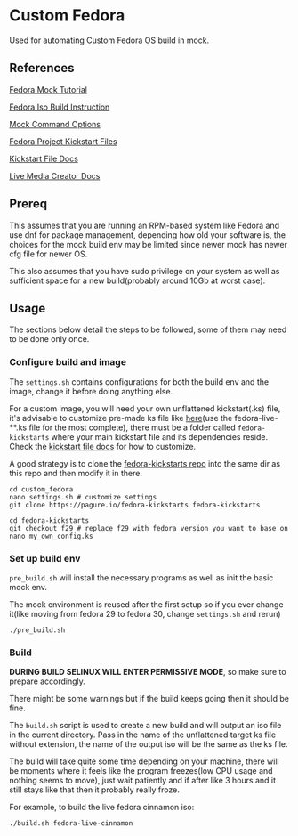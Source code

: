 # Custom Fedora

Used for automating Custom Fedora OS build in mock.

## References

[Fedora Mock Tutorial](1)

[Fedora Iso Build Instruction](2)

[Mock Command Options](3)

[Fedora Project Kickstart Files](4)

[Kickstart File Docs](5)

[Live Media Creator Docs](6)

## Prereq

This assumes that you are running an RPM-based system like Fedora and use dnf for package management, depending how old your software is, the choices for the mock build env may be limited since newer mock has newer cfg file for newer OS.

This also assumes that you have sudo privilege on your system as well as sufficient space for a new build(probably around 10Gb at worst case).

## Usage

The sections below detail the steps to be followed, some of them may need to be done only once.

### Configure build and image

The ```settings.sh``` contains configurations for both the build env and the image, change it before doing anything else.

For a custom image, you will need your own unflattened kickstart(.ks) file, it's advisable to customize pre-made ks file like [here](4)(use the fedora-live-**.ks file for the most complete), there must be a folder called ```fedora-kickstarts``` where your main kickstart file and its dependencies reside. Check the [kickstart file docs](5) for how to customize.

A good strategy is to clone the [fedora-kickstarts repo](4) into the same dir as this repo and then modify it in there.

```shell
cd custom_fedora
nano settings.sh # customize settings
git clone https://pagure.io/fedora-kickstarts fedora-kickstarts

cd fedora-kickstarts
git checkout f29 # replace f29 with fedora version you want to base on
nano my_own_config.ks
```

### Set up build env

```pre_build.sh``` will install the necessary programs as well as init the basic mock env.

The mock environment is reused after the first setup so if you ever change it(like moving from fedora 29 to fedora 30, change ```settings.sh``` and rerun)

```shell
./pre_build.sh
```

### Build

**DURING BUILD SELINUX WILL ENTER PERMISSIVE MODE**, so make sure to prepare accordingly.

There might be some warnings but if the build keeps going then it should be fine.

The ```build.sh``` script is used to create a new build and will output an iso file in the current directory. Pass in the name of the unflattened target ks file without extension, the name of the output iso will be the same as the ks file.

The build will take quite some time depending on your machine, there will be moments where it feels like the program freezes(low CPU usage and nothing seems to move), just wait patiently and if after like 3 hours and it still stays like that then it probably really froze.

For example, to build the live fedora cinnamon iso:

```shell
./build.sh fedora-live-cinnamon
```

[1]: https://fedoraproject.org/wiki/Livemedia-creator-_How_to_create_and_use_a_Live_CD?fbclid=IwAR0ghE6C136ATschv_J9OSWIRHqCp5mxTXvrNPLcZ_p82EHW_thuEJY_oB0
[2]: https://docs.fedoraproject.org/en-US/remix-building/remix-ci/?fbclid=IwAR2ucku-HsEbKXy4H2K5h22kk2wU9-WIrgWvnRVsrxNf38Sk2PSvRgjZTbs
[3]: https://linux.die.net/man/1/mock
[4]: https://pagure.io/fedora-kickstarts
[5]: https://pykickstart.readthedocs.io/en/latest/kickstart-docs.html?fbclid=IwAR3AwOKBMyrQxXm72itM4LSx2H9mnuTIaLIzF3yDvwRrwYfpiAWEjgeinJY#chapter-4-pre-installation-script
[6]: https://weldr.io/lorax/livemedia-creator.html